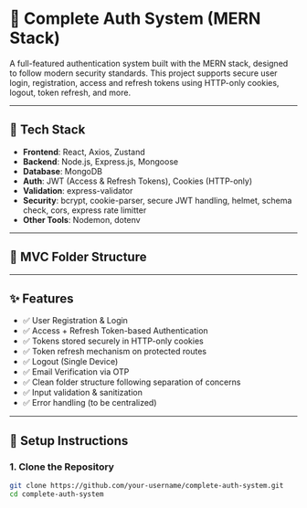 # 🔐 Complete Auth System (MERN Stack)

A full-featured authentication system built with the MERN stack, designed to follow modern security standards. This project supports secure user login, registration, access and refresh tokens using HTTP-only cookies, logout, token refresh, and more.

---

## 🚀 Tech Stack

- **Frontend**: React, Axios, Zustand
- **Backend**: Node.js, Express.js, Mongoose
- **Database**: MongoDB
- **Auth**: JWT (Access & Refresh Tokens), Cookies (HTTP-only)
- **Validation**: express-validator
- **Security**: bcrypt, cookie-parser, secure JWT handling, helmet, schema check, cors, express rate limitter 
- **Other Tools**: Nodemon, dotenv

---

## 📁 MVC Folder Structure

---

## ✨ Features

- ✅ User Registration & Login
- ✅ Access + Refresh Token-based Authentication
- ✅ Tokens stored securely in HTTP-only cookies
- ✅ Token refresh mechanism on protected routes
- ✅ Logout (Single Device)
- ✅ Email Verification via OTP
- ✅ Clean folder structure following separation of concerns
- ✅ Input validation & sanitization
- ✅ Error handling (to be centralized)

---

## 🧪 Setup Instructions

### 1. Clone the Repository

```bash
git clone https://github.com/your-username/complete-auth-system.git
cd complete-auth-system
